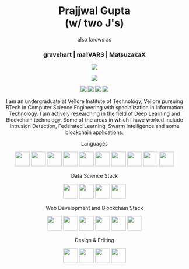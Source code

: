 <!-- <div align="center"> -->
<!-- <img src="https://media.giphy.com/media/3o7aCYCZL0hA0S5Ff2/giphy.gif?cid=790b7611daa23e75f720c15a68d510b173286b0d4ccda82c&rid=giphy.gif&ct=s" width="200"> -->
<!-- <img src="https://media.giphy.com/media/5Zesu5VPNGJlm/giphy-downsized.gif?cid=790b76116a38e6304ccc9ef692471b63191a4bc303f7476a&rid=giphy-downsized.gif&ct=g" width="600">
</div> -->

<h1 align="center" style="border-bottom: none">Prajjwal Gupta <br>(w/ two J's)<br></h1>
<p align="center"> also knows as </p>
<h3 align="center"> <b>gravehart</b> | <b>ma1VAR3</b> | <b>MatsuzakaX</b></h3>
<p align="center">
  <img src="https://readme-typing-svg.herokuapp.com/?lines=Let's+talk+in+data+or+tokens!&font=Fira%20Code&center=true&width=380&height=50">
</p>
<div align="center">

![](https://komarev.com/ghpvc/?username=ma1VAR3&color=blue)

</div>

<p align="center">
<a href="https://twitter.com/withtwojs"><img src="https://img.shields.io/badge/withtwojs-%231DA1F2.svg?style=for-the-badge&logo=Twitter&logoColor=white" /></a>
<a href="https://www.instagram.com/prajjwalgupta_/"><img src="https://img.shields.io/badge/prajjwalgupta_-%23E4405F.svg?style=for-the-badge&logo=Instagram&logoColor=white" /></a>
<a href="https://www.linkedin.com/in/prajjwal-gupta-9bb9381a5/"><img src="https://img.shields.io/badge/linkedin-%230077B5.svg?style=for-the-badge&logo=linkedin&logoColor=white"/></a>   
<a href="https://www.youtube.com/channel/UCOSzXxncJLngdEEhMAR5Lww"><img src="https://img.shields.io/badge/GraveTV-%23FF0000.svg?style=for-the-badge&logo=YouTube&logoColor=white"/></a> 
</p>

<p align="center">I am an undergraduate at Vellore Institute of Technology, Vellore pursuing BTech in Computer Science Engineering with specialization in Information Technology. I am actively researching in the field of Deep Learning and Blockchain technology. Some of the areas in which I have worked include Intrusion Detection, Federated Learning, Swarm Intelligence and some blockchain applications.</p>

<p align="center">Languages</p>
<p align="center">
<img src="https://cdn.jsdelivr.net/gh/devicons/devicon/icons/python/python-original.svg" width="40"/>
<img src="https://cdn.jsdelivr.net/gh/devicons/devicon/icons/c/c-original.svg" width="40"/>
<img src="https://cdn.jsdelivr.net/gh/devicons/devicon/icons/cplusplus/cplusplus-original.svg" width="40"/>
<img src="https://cdn.jsdelivr.net/gh/devicons/devicon/icons/java/java-original.svg" width="40"/>
<img src="https://cdn.jsdelivr.net/gh/devicons/devicon/icons/html5/html5-original.svg" width="40"/>
<img src="https://cdn.jsdelivr.net/gh/devicons/devicon/icons/css3/css3-original.svg" width="40"/>
<img src="https://cdn.jsdelivr.net/gh/devicons/devicon/icons/javascript/javascript-original.svg" width="40"/>
<img src="https://cdn.jsdelivr.net/gh/devicons/devicon/icons/mysql/mysql-original.svg" width="40"/>
<img src="https://banner2.cleanpng.com/20180411/kjq/kisspng-solidity-ethereum-blockchain-smart-contract-progra-blockchain-5ace81fe0c9514.6143250015234831340515.jpg" width="40"/>
<img src="https://cdn.jsdelivr.net/gh/devicons/devicon/icons/bash/bash-original.svg" width="40"/>
</p>

<p align="center">Data Science Stack</p>
<p align="center">
<img src="https://cdn.jsdelivr.net/gh/devicons/devicon/icons/tensorflow/tensorflow-original.svg" width="40"/>
<img src="https://cdn.jsdelivr.net/gh/devicons/devicon/icons/jupyter/jupyter-original-wordmark.svg" width="40"/>
<img src="https://cdn.jsdelivr.net/gh/devicons/devicon/icons/numpy/numpy-original.svg" width="40"/>
<img src="https://cdn.jsdelivr.net/gh/devicons/devicon/icons/pandas/pandas-original.svg" width="40"/>
</p>

<p align="center">Web Development and Blockchain Stack</p>
<p align="center">
<img src="https://cdn.jsdelivr.net/gh/devicons/devicon/icons/bootstrap/bootstrap-original.svg" width="40"/>
<img src="https://cdn.jsdelivr.net/gh/devicons/devicon/icons/express/express-original.svg" width="40"/>
<img src="https://cdn.jsdelivr.net/gh/devicons/devicon/icons/nodejs/nodejs-original.svg" width="40"/>
<img src="https://cdn.jsdelivr.net/gh/devicons/devicon/icons/react/react-original.svg" width="40"/>
<img src="https://cdn.jsdelivr.net/gh/devicons/devicon/icons/mongodb/mongodb-original.svg" width="40"/>
<img src="https://cdn.jsdelivr.net/gh/devicons/devicon/icons/mocha/mocha-plain.svg" width="40"/>
</p>

<p align="center">Design & Editing</p>
<p align="center">
<img src="https://cdn.jsdelivr.net/gh/devicons/devicon/icons/aftereffects/aftereffects-original.svg" width="40"/>
<img src="https://cdn.jsdelivr.net/gh/devicons/devicon/icons/premierepro/premierepro-plain.svg" width="40"/>
<img src="https://cdn.jsdelivr.net/gh/devicons/devicon/icons/canva/canva-original.svg" width="40"/>
<img src="https://cdn.jsdelivr.net/gh/devicons/devicon/icons/figma/figma-original.svg" width="40"/>
</p>

<!-- <div align="center">
<img src="https://media.giphy.com/media/l378B1B0BqDHJPmJG/giphy.gif">
</div> -->

<!-- <p align="center">A hopefully pleasing contribution graph:</p>

<br>

![Prajjwal Gupta's github activity graph](https://activity-graph.herokuapp.com/graph?username=ma1VAR3&theme=react-dark) -->

<!-- <h3>A brief resume</h3>
<hr>

```json
{
  "joined": "2 years ago",
}
```

